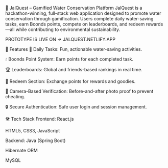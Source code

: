 🌊 JalQuest – Gamified Water Conservation Platform
JalQuest is a hackathon-winning, full-stack web application designed to promote water conservation through gamification. Users complete daily water-saving tasks, earn Boonds points, compete on leaderboards, and redeem rewards—all while contributing to environmental sustainability.

PROTOTYPE IS LIVE ON -> JALQUEST.NETLIFY.APP

🚀 Features
📅 Daily Tasks: Fun, actionable water-saving activities.

💧 Boonds Point System: Earn points for each completed task.

🏆 Leaderboards: Global and friends-based rankings in real time.

🎁 Redeem Section: Exchange points for rewards and goodies.

📸 Camera-Based Verification: Before-and-after photo proof to prevent cheating.

🔒 Secure Authentication: Safe user login and session management.

🛠️ Tech Stack
Frontend:
React.js

HTML5, CSS3, JavaScript

Backend:
Java (Spring Boot)

Hibernate ORM

MySQL
